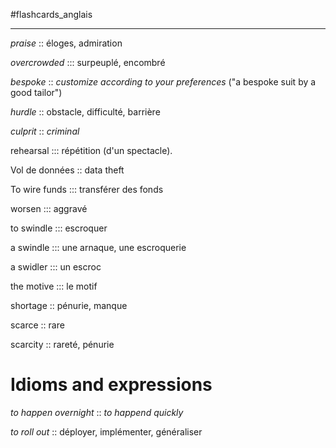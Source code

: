 #flashcards_anglais

----

_praise_ :: éloges, admiration
<!--SR:!2023-02-03,78,250-->

_overcrowded_ ::: surpeuplé, encombré
<!--SR:!2022-12-06,52,290!2022-12-08,52,288-->

_bespoke_ :: _customize according to your preferences_ ("a bespoke suit by a good tailor")
<!--SR:!2023-02-16,84,270-->

_hurdle_ :: obstacle, difficulté, barrière
<!--SR:!2022-12-11,38,230-->

*culprit* :: *criminal*
<!--SR:!2023-01-02,46,208-->

rehearsal ::: répétition (d'un spectacle).
<!--SR:!2022-11-27,3,228!2022-12-05,11,248-->

Vol de données :: data theft
<!--SR:!2022-12-22,28,288-->

To wire funds ::: transférer des fonds
<!--SR:!2022-11-26,2,249!2022-11-26,1,229-->

worsen ::: aggravé
<!--SR:!2022-11-27,3,269!2022-11-25,1,229-->

to swindle ::: escroquer
<!--SR:!2022-11-25,1,229!2022-11-25,1,229-->

a swindle ::: une arnaque, une escroquerie
<!--SR:!2022-11-25,1,229!2022-11-25,1,229-->

a swidler ::: un escroc
<!--SR:!2022-11-25,1,229!2022-11-25,1,229-->

the motive ::: le motif
<!--SR:!2022-11-27,3,269!2022-11-26,2,249-->

shortage :: pénurie, manque
<!--SR:!2022-11-27,3,269-->

scarce :: rare
<!--SR:!2022-11-26,2,249-->

scarcity :: rareté, pénurie
<!--SR:!2022-11-26,2,249-->



# Idioms and expressions

_to happen overnight_ :: _to happend quickly_
<!--SR:!2023-03-19,122,290-->

_to roll out_ :: déployer, implémenter, généraliser
<!--SR:!2022-12-13,26,170-->

